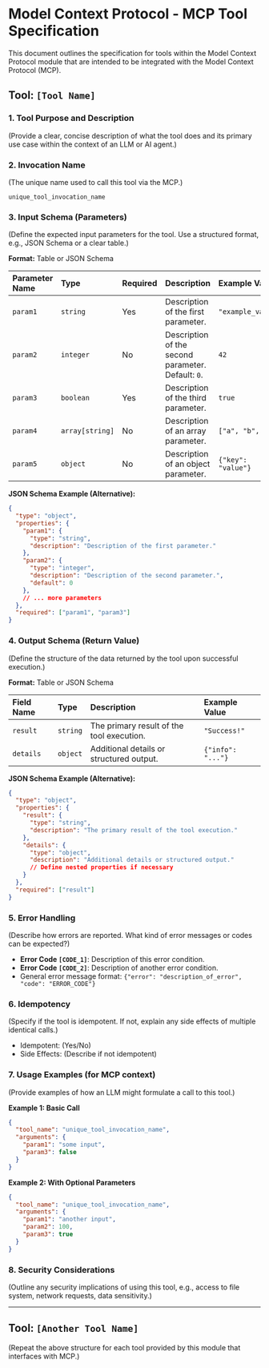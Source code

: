 # Model Context Protocol - MCP Tool Specification

This document outlines the specification for tools within the Model Context Protocol module that are intended to be integrated with the Model Context Protocol (MCP).

## Tool: `[Tool Name]`

### 1. Tool Purpose and Description

(Provide a clear, concise description of what the tool does and its primary use case within the context of an LLM or AI agent.)

### 2. Invocation Name

(The unique name used to call this tool via the MCP.)

`unique_tool_invocation_name`

### 3. Input Schema (Parameters)

(Define the expected input parameters for the tool. Use a structured format, e.g., JSON Schema or a clear table.)

**Format:** Table or JSON Schema

| Parameter Name | Type        | Required | Description                                      | Example Value      |
| :------------- | :---------- | :------- | :----------------------------------------------- | :----------------- |
| `param1`       | `string`    | Yes      | Description of the first parameter.              | `"example_value"`  |
| `param2`       | `integer`   | No       | Description of the second parameter. Default: `0`. | `42`               |
| `param3`       | `boolean`   | Yes      | Description of the third parameter.              | `true`             |
| `param4`       | `array[string]` | No   | Description of an array parameter.               | `["a", "b", "c"]`  |
| `param5`       | `object`    | No       | Description of an object parameter.              | `{"key": "value"}` |

**JSON Schema Example (Alternative):**

```json
{
  "type": "object",
  "properties": {
    "param1": {
      "type": "string",
      "description": "Description of the first parameter."
    },
    "param2": {
      "type": "integer",
      "description": "Description of the second parameter.",
      "default": 0
    },
    // ... more parameters
  },
  "required": ["param1", "param3"]
}
```

### 4. Output Schema (Return Value)

(Define the structure of the data returned by the tool upon successful execution.)

**Format:** Table or JSON Schema

| Field Name | Type     | Description                                  | Example Value     |
| :--------- | :------- | :------------------------------------------- | :---------------- |
| `result`   | `string` | The primary result of the tool execution.    | `"Success!"`      |
| `details`  | `object` | Additional details or structured output.     | `{"info": "..."}` |

**JSON Schema Example (Alternative):**

```json
{
  "type": "object",
  "properties": {
    "result": {
      "type": "string",
      "description": "The primary result of the tool execution."
    },
    "details": {
      "type": "object",
      "description": "Additional details or structured output."
      // Define nested properties if necessary
    }
  },
  "required": ["result"]
}
```

### 5. Error Handling

(Describe how errors are reported. What kind of error messages or codes can be expected?)

- **Error Code `[CODE_1]`**: Description of this error condition.
- **Error Code `[CODE_2]`**: Description of another error condition.
- General error message format: `{"error": "description_of_error", "code": "ERROR_CODE"}`

### 6. Idempotency

(Specify if the tool is idempotent. If not, explain any side effects of multiple identical calls.)

- Idempotent: (Yes/No)
- Side Effects: (Describe if not idempotent)

### 7. Usage Examples (for MCP context)

(Provide examples of how an LLM might formulate a call to this tool.)

**Example 1: Basic Call**

```json
{
  "tool_name": "unique_tool_invocation_name",
  "arguments": {
    "param1": "some input",
    "param3": false
  }
}
```

**Example 2: With Optional Parameters**

```json
{
  "tool_name": "unique_tool_invocation_name",
  "arguments": {
    "param1": "another input",
    "param2": 100,
    "param3": true
  }
}
```

### 8. Security Considerations

(Outline any security implications of using this tool, e.g., access to file system, network requests, data sensitivity.)

---

## Tool: `[Another Tool Name]`

(Repeat the above structure for each tool provided by this module that interfaces with MCP.) 